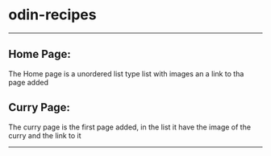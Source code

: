 # odin-recipes
------------------------------------------------------------------
## Home Page:
The Home page is a unordered list type list with images an a link to tha page added

## Curry Page:
The curry page  is the first page added, 
in the list it have the image of the curry and the link to it

-------------------


